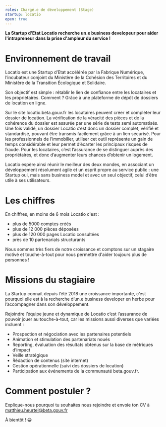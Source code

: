 ```yaml
---
roles: Chargé.e de développement (Stage)
startup: locatio
open: true
---
```


**La Startup d’Etat Locatio recherche un.e business developeur pour aider l'intrapreneur dans la prise d'ampleur du service !**

<!--more-->

Environnement de travail
============================================

Locatio est une Startup d’Etat accélérée par la Fabrique Numérique, l’incubateur conjoint du Ministère de la Cohésion des Territoires et du Ministère de la Transition Écologique et Solidaire. 

Son objectif est simple : rétablir le lien de confiance entre les locataires et les propriétaires. 
Comment ? Grâce à une plateforme de dépôt de dossiers de location en ligne.

Sur le site locatio.beta.gouv.fr les locataires peuvent créer et compléter leur dossier de location. 
La vérification de la véracité des pièces et de la cohérence du dossier est assurée par une série de tests semi automatisés. Une fois validé, un dossier Locatio c’est donc un dossier complet, vérifié et standardisé, pouvant être transmis facilement grâce à un lien sécurisé.
Pour les professionnels de l’immobilier, utiliser cet outil représente un gain de temps considérable et leur permet d’écarter les principaux risques de fraude. Pour les locataires, c’est l’assurance de se distinguer auprès des propriétaires, et donc d’augmenter leurs chances d’obtenir un logement.

Locatio espère ainsi réunir le meilleur des deux mondes, en associant un développement résolument agile et un esprit propre au service public : une Startup oui, mais sans business model et avec un seul objectif, celui d’être utile à ses utilisateurs.

Les chiffres
============================================

En chiffres, en moins de 6 mois Locatio c'est :
* plus de 5000 comptes créés
* plus de 12 000 pièces déposées
* plus de 120 000 pages Locatio consultées
* près de 10 partenariats structurants

Nous sommes très fiers de notre croissance et comptons sur un stagaire motivé et touche-à-tout pour nous permettre d'aider toujours plus de personnes !

Missions du stagiaire
============================================

La Startup connait depuis l’été 2018 une croissance importante, c’est pourquoi elle est à la recherche d’un.e business developer en herbe pour l’accompagner dans son développement.

Rejoindre l’équipe jeune et dynamique de Locatio c’est l’assurance de pouvoir jouer au touche-à-tout, car les missions aussi diverses que variées incluent :

* Prospection et négociation avec les partenaires potentiels
* Animation et stimulation des partenariats noués
* Reporting, évaluation des résultats obtenus sur la base de métriques d’impact
* Veille stratégique
* Rédaction de contenus (site internet)
* Gestion opérationnelle (suivi des dossiers de location)
* Participation aux événements de la communauté beta.gouv.fr.

Comment postuler ?
============================================

Explique-nous pourquoi tu souhaites nous rejoindre et envoie ton CV à matthieu.heurtel@beta.gouv.fr 

À bientôt ! 😀
